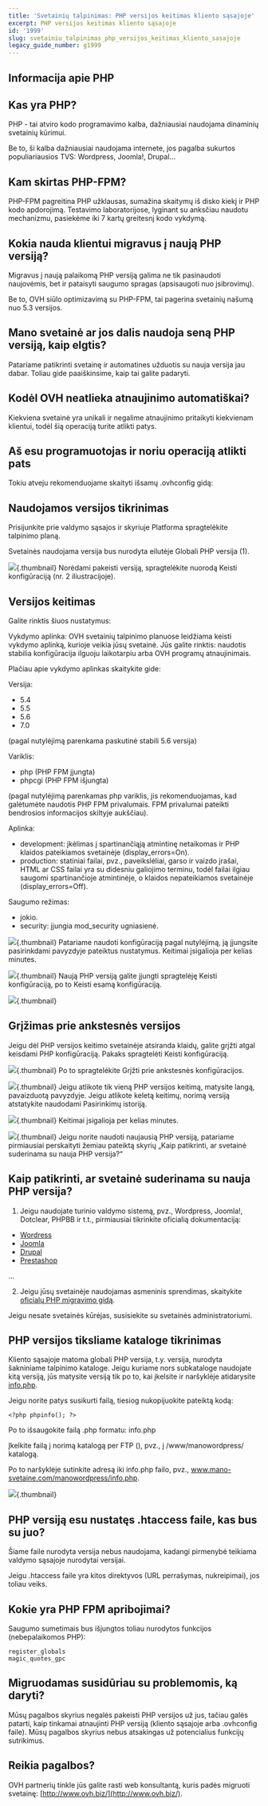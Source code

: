 ```yaml
---
title: 'Svetainių talpinimas: PHP versijos keitimas kliento sąsajoje'
excerpt: PHP versijos keitimas kliento sąsajoje
id: '1999'
slug: svetainiu_talpinimas_php_versijos_keitimas_kliento_sasajoje
legacy_guide_number: g1999
---
```



## Informacija apie PHP

## Kas yra PHP?
PHP - tai atviro kodo programavimo kalba, dažniausiai naudojama dinaminių svetainių kūrimui.

Be to, ši kalba dažniausiai naudojama internete, jos pagalba sukurtos populiariausios TVS: Wordpress, Joomla!, Drupal...

## Kam skirtas PHP-FPM?
PHP-FPM pagreitina PHP užklausas, sumažina skaitymų iš disko kiekį ir PHP kodo apdorojimą. Testavimo laboratorijose, lyginant su anksčiau naudotu mechanizmu, pasiekėme iki 7 kartų greitesnį kodo vykdymą.

## Kokia nauda klientui migravus į naują PHP versiją?
Migravus į naują palaikomą PHP versiją galima ne tik pasinaudoti naujovėmis, bet ir pataisyti saugumo spragas (apsisaugoti nuo įsibrovimų).

Be to, OVH siūlo optimizavimą su PHP-FPM, tai pagerina svetainių našumą nuo 5.3 versijos.

## Mano svetainė ar jos dalis naudoja seną PHP versiją, kaip elgtis?
Patariame patikrinti svetainę ir automatines užduotis su nauja versija jau dabar. Toliau gide paaiškinsime, kaip tai galite padaryti.

## Kodėl OVH neatlieka atnaujinimo automatiškai?
Kiekviena svetainė yra unikali ir negalime atnaujinimo pritaikyti kiekvienam klientui, todėl šią operaciją turite atlikti patys.

## Aš esu programuotojas ir noriu operaciją atlikti pats
Tokiu atveju rekomenduojame skaityti išsamų .ovhconfig gidą: []({legacy}1207)


## Naudojamos versijos tikrinimas
Prisijunkite prie valdymo sąsajos ir skyriuje Platforma spragtelėkite talpinimo planą.

Svetainės naudojama versija bus nurodyta eilutėje Globali PHP versija (1).

![](images/img_3314.jpg){.thumbnail}
Norėdami pakeisti versiją, spragtelėkite nuorodą Keisti konfigūraciją (nr. 2 iliustracijoje).


## Versijos keitimas
Galite rinktis šiuos nustatymus:

Vykdymo aplinka:
OVH svetainių talpinimo planuose leidžiama keisti vykdymo aplinką, kurioje veikia jūsų svetainė. Jūs galite rinktis: naudotis stabilia konfigūracija ilguoju laikotarpiu arba OVH programų atnaujinimais. 

Plačiau apie vykdymo aplinkas skaitykite gide:
[]({legacy}2149)

Versija:

- 5.4
- 5.5
- 5.6
- 7.0

(pagal nutylėjimą parenkama paskutinė stabili 5.6 versija)

Variklis:

- php (PHP FPM įjungta)
- phpcgi (PHP FPM išjungta)

(pagal nutylėjimą parenkamas php variklis, jis rekomenduojamas, kad galėtumėte naudotis PHP FPM privalumais. FPM privalumai pateikti bendrosios informacijos skiltyje aukščiau).

Aplinka:

- development: įkėlimas į spartinančiąją atmintinę netaikomas ir PHP klaidos pateikiamos svetainėje (display_errors=On).
- production: statiniai failai, pvz., paveikslėliai, garso ir vaizdo įrašai, HTML ar CSS failai yra su didesniu galiojimo terminu, todėl failai ilgiau saugomi spartinančioje atmintinėje, o klaidos nepateikiamos svetainėje (display_errors=Off).

Saugumo režimas:
- jokio.
- security: įjungia mod_security ugniasienė.



![](images/img_4130.jpg){.thumbnail}
Patariame naudoti konfigūraciją pagal nutylėjimą, ją įjungsite pasirinkdami pavyzdyje pateiktus nustatymus.
Keitimai įsigalioja per kelias minutes.

![](images/img_3316.jpg){.thumbnail}
Naują PHP versiją galite įjungti spragtelėję Keisti konfigūraciją, po to Keisti esamą konfigūraciją.

![](images/img_3317.jpg){.thumbnail}


## Grįžimas prie ankstesnės versijos
Jeigu dėl PHP versijos keitimo svetainėje atsiranda klaidų, galite grįžti atgal keisdami PHP konfigūraciją. Pakaks spragtelėti Keisti konfigūraciją.

![](images/img_3318.jpg){.thumbnail}
Po to spragtelėkite Grįžti prie ankstesnės konfigūracijos.

![](images/img_3319.jpg){.thumbnail}
Jeigu atlikote tik vieną PHP versijos keitimą, matysite langą, pavaizduotą pavyzdyje. Jeigu atlikote keletą keitimų, norimą versiją atstatykite naudodami Pasirinkimų istoriją.

![](images/img_3320.jpg){.thumbnail}
Keitimai įsigalioja per kelias minutes.

![](images/img_3316.jpg){.thumbnail}
Jeigu norite naudoti naujausią PHP versiją, patariame pirmiausiai perskaityti žemiau pateiktą skyrių „Kaip patikrinti, ar svetainė suderinama su nauja PHP versija?“


## Kaip patikrinti, ar svetainė suderinama su nauja PHP versija?
1. Jeigu naudojate turinio valdymo sistemą, pvz., Wordpress, Joomla!, Dotclear, PHPBB ir t.t., pirmiausiai tikrinkite oficialią dokumentaciją:

- [Wordress](https://codex.wordpress.org/Updating_WordPress)
- [Joomla](https://docs.joomla.org/Portal:Upgrading_Versions)
- [Drupal](https://www.drupal.org/upgrade)
- [Prestashop](http://doc.prestashop.com/pages/viewpage.action?pageId=11272342)

...

2. Jeigu jūsų svetainėje naudojamas asmeninis sprendimas, skaitykite [oficialų PHP migravimo gidą](http://php.net/manual/en/appendices.php). 

Jeigu nesate svetainės kūrėjas, susisiekite su svetainės administratoriumi.

## PHP versijos tiksliame kataloge tikrinimas
Kliento sąsajoje matoma globali PHP versija, t.y. versija, nurodyta šakniniame talpinimo kataloge. Jeigu kuriame nors subkataloge naudojate kitą versiją, jūs matysite versiją tik po to, kai įkelsite ir naršyklėje atidarysite [info.php](https://www.ovh.com/fr/documents/info.php).

Jeigu norite patys susikurti failą, tiesiog nukopijuokite pateiktą kodą:

```
<?php phpinfo(); ?>
```

Po to išsaugokite failą .php formatu: info.php

Įkelkite failą į norimą katalogą per FTP ([]({legacy}1380)), pvz., į /www/manowordpress/ katalogą.

Po to naršyklėje sutinkite adresą iki info.php failo, pvz., www.mano-svetaine.com/manowordpress/info.php.

![](images/img_3321.jpg){.thumbnail}


## PHP versiją esu nustatęs .htaccess faile, kas bus su juo?
Šiame faile nurodyta versija nebus naudojama, kadangi pirmenybė teikiama valdymo sąsajoje nurodytai versijai. 

Jeigu .htaccess faile yra kitos direktyvos (URL perrašymas, nukreipimai), jos toliau veiks.


## Kokie yra PHP FPM apribojimai?
Saugumo sumetimais bus išjungtos toliau nurodytos funkcijos (nebepalaikomos PHP):

```
register_globals
magic_quotes_gpc
```




## Migruodamas susidūriau su problemomis, ką daryti?
Mūsų pagalbos skyrius negalės pakeisti PHP versijos už jus, tačiau galės patarti, kaip tinkamai atnaujinti PHP versiją (kliento sąsajoje arba .ovhconfig faile). Mūsų pagalbos skyrius nebus atsakingas už potencialius funkcijų sutrikimus.

## Reikia pagalbos?
OVH partnerių tinkle jūs galite rasti web konsultantą, kuris padės migruoti svetainę: [http://www.ovh.biz/](http://www.ovh.biz/).


